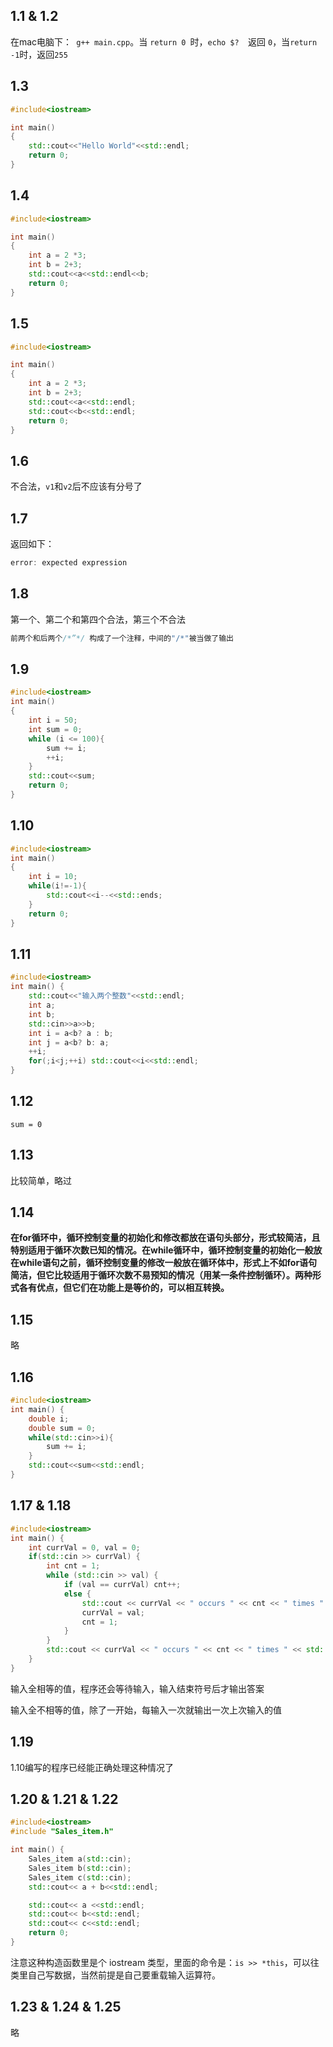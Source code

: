 ## 1.1 & 1.2

在mac电脑下：``` g++ main.cpp```。当 `return 0 `时，`echo $?  `返回 `0`，当`return -1`时，返回`255`

## 1.3

```c++
#include<iostream>

int main()
{
    std::cout<<"Hello World"<<std::endl;
    return 0;
}
```

## 1.4

```c++
#include<iostream>

int main()
{
    int a = 2 *3;
    int b = 2+3;
    std::cout<<a<<std::endl<<b;
    return 0;
}
```

## 1.5

```c++
#include<iostream>

int main()
{
    int a = 2 *3;
    int b = 2+3;
    std::cout<<a<<std::endl;
    std::cout<<b<<std::endl;
    return 0;
}
```

## 1.6

不合法，`v1`和`v2`后不应该有分号了

## 1.7

返回如下：

```c++
error: expected expression
```



## 1.8

第一个、第二个和第四个合法，第三个不合法

```c++
前两个和后两个/*”*/ 构成了一个注释，中间的"/*"被当做了输出
```

## 1.9

```c++
#include<iostream>
int main()
{
    int i = 50;
    int sum = 0;
    while (i <= 100){
        sum += i;
        ++i;
    }
    std::cout<<sum;
    return 0;
}
```

## 1.10

```c++
#include<iostream>
int main()
{
    int i = 10;
    while(i!=-1){
        std::cout<<i--<<std::ends;
    }
    return 0;
}
```

## 1.11

```c++
#include<iostream>
int main() {
    std::cout<<"输入两个整数"<<std::endl;
    int a;
    int b;
    std::cin>>a>>b;
    int i = a<b? a : b;
    int j = a<b? b: a;
    ++i;
    for(;i<j;++i) std::cout<<i<<std::endl;
}
```

## 1.12

`sum = 0`

## 1.13

比较简单，略过

## 1.14

**在for循环中，循环控制变量的初始化和修改都放在语句头部分，形式较简洁，且特别适用于循环次数已知的情况。在while循环中，循环控制变量的初始化一般放在while语句之前，循环控制变量的修改一般放在循环体中，形式上不如for语句简洁，但它比较适用于循环次数不易预知的情况（用某一条件控制循环）。两种形式各有优点，但它们在功能上是等价的，可以相互转换。**

## 1.15

略

## 1.16

```c++
#include<iostream>
int main() {
    double i;
    double sum = 0;
    while(std::cin>>i){
        sum += i;
    }
    std::cout<<sum<<std::endl;
}
```

## 1.17 & 1.18

```c++
#include<iostream>
int main() {
    int currVal = 0, val = 0;
    if(std::cin >> currVal) {
        int cnt = 1;
        while (std::cin >> val) {
            if (val == currVal) cnt++;
            else {
                std::cout << currVal << " occurs " << cnt << " times " << std::endl;
                currVal = val;
                cnt = 1;
            }
        }
        std::cout << currVal << " occurs " << cnt << " times " << std::endl;
    }
}
```

输入全相等的值，程序还会等待输入，输入结束符号后才输出答案

输入全不相等的值，除了一开始，每输入一次就输出一次上次输入的值

## 1.19

1.10编写的程序已经能正确处理这种情况了

## 1.20 & 1.21 & 1.22

```c++
#include<iostream>
#include "Sales_item.h"

int main() {
    Sales_item a(std::cin);
    Sales_item b(std::cin);
    Sales_item c(std::cin);
    std::cout<< a + b<<std::endl;

    std::cout<< a <<std::endl;
    std::cout<< b<<std::endl;
    std::cout<< c<<std::endl;
    return 0;
}

```

注意这种构造函数里是个 iostream 类型，里面的命令是：`is >> *this`，可以往类里自己写数据，当然前提是自己要重载输入运算符。

## 1.23 & 1.24 & 1.25

略


